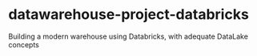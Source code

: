 # datawarehouse-project-databricks
Building a modern warehouse using Databricks, with adequate DataLake concepts
